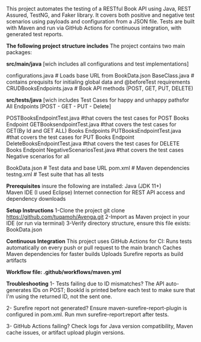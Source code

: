 This project automates the testing of a RESTful Book API using Java, REST Assured, TestNG, and Faker library. It covers both positive and negative test scenarios using payloads and configuration from a JSON file.
Tests are built with Maven and run via GitHub Actions for continuous integration, with generated test reports.

**The following project structure includes**
The project contains two main packages:

**src/main/java** [wich includes all configurations and test implementations]

configurations.java      # Loads base URL from BookData.json
BaseClass.java           # contains prequisits for initialing global data and @beforeTest requirements
CRUDBooksEndpoints.java  # Book API methods (POST, GET, PUT, DELETE)

**src/tests/java** [wich includes Test Cases for happy and unhappy pathsfor All Endpoints [POST - GET - PUT - Delete]

POSTBooksEndpointTest.java    #that covers the test cases for POST Books Endpoint
GETBooksendpointTest.java    #that covers the test cases for GET(By Id and GET ALL) Books Endpoints
PUTBooksEndpointTest.java    #that covers the test cases for PUT Books Endpoint
DeleteBooksEndpointTest.java  #that covers the test cases for DELETE Books Endpoint
NegativeScenariosTest.java    #that covers the test cases Negative scenarios for all

BookData.json            # Test data and base URL
pom.xml                  # Maven dependencies
testng.xml               # Test suite that has all tests

**Prerequisites**
insure the following are installed:
Java (JDK 11+)	
Maven
IDE (I used Eclipse)
Internet connection for REST API access and dependency downloads



**Setup Instructions**
1-Clone the project git clone https://github.com/tuqamoh/Avenga.git
2-Import as Maven project in your IDE (or run via terminal)
3-Verify directory structure, ensure this file exists: BookData.json

**Continuous Integration**
This project uses GitHub Actions for CI:
Runs tests automatically on every push or pull request to the main branch
Caches Maven dependencies for faster builds
Uploads Surefire reports as build artifacts

**Workflow file: .github/workflows/maven.yml**

**Troubleshooting**
1- Tests failing due to ID mismatches?
The API auto-generates IDs on POST; BookId is printed before each test to make sure that I'm using the returned ID, not the sent one.

2- Surefire report not generated?
Ensure maven-surefire-report-plugin is configured in pom.xml. Run mvn surefire-report:report after tests.

3- GitHub Actions failing?
Check logs for Java version compatibility, Maven cache issues, or artifact upload plugin versions.
